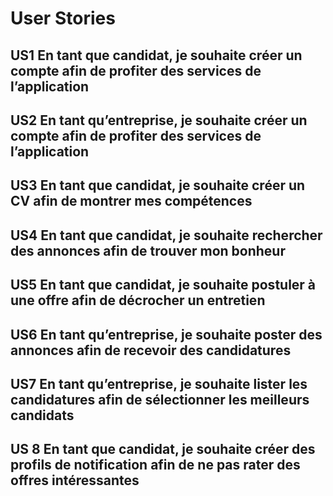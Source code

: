 # User Stories

## US1 En tant que candidat, je souhaite créer un compte afin de profiter des services de l’application

## US2 En tant qu’entreprise,  je souhaite créer un compte afin de profiter des services de l’application

## US3 En tant que candidat, je souhaite créer un CV afin de montrer mes compétences

## US4 En tant que candidat, je souhaite rechercher des annonces afin de trouver mon bonheur

## US5 En tant que candidat, je souhaite postuler à une offre afin de décrocher un entretien

## US6 En tant qu’entreprise, je souhaite poster des annonces afin de recevoir des candidatures

## US7 En tant qu’entreprise, je souhaite lister les candidatures afin de sélectionner les meilleurs candidats

## US 8 En tant que candidat, je souhaite créer des profils de notification afin de ne pas rater des offres intéressantes